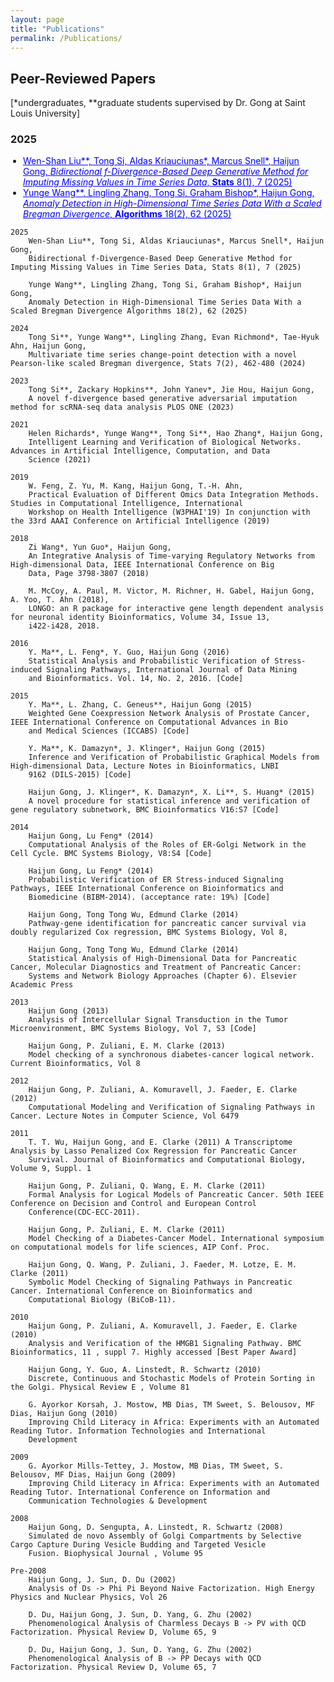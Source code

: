 ```yaml
---
layout: page
title: "Publications"
permalink: /Publications/
---
```


##  Peer-Reviewed Papers

[*undergraduates, **graduate students supervised by Dr. Gong at Saint Louis University]


### 2025

<ul style="padding-left: 20px;">
  <li>
    <a href="https://www.mdpi.com/2571-905X/8/1/7" style="color:blue;">
    Wen-Shan Liu**, Tong Si, Aldas Kriauciunas*, Marcus Snell*, Haijun Gong,  
    <em>Bidirectional f-Divergence-Based Deep Generative Method for Imputing Missing Values in Time Series Data</em>,  
    <strong>Stats</strong> 8(1), 7 (2025)</a>
  </li>
  <li>
    <a href="https://www.mdpi.com/2076-3417/18/2/62" style="color:blue;">
    Yunge Wang**, Lingling Zhang, Tong Si, Graham Bishop*, Haijun Gong,  
    <em>Anomaly Detection in High-Dimensional Time Series Data With a Scaled Bregman Divergence</em>,  
    <strong>Algorithms</strong> 18(2), 62 (2025)</a>
  </li>
</ul>

    2025
        Wen-Shan Liu**, Tong Si, Aldas Kriauciunas*, Marcus Snell*, Haijun Gong,
        Bidirectional f-Divergence-Based Deep Generative Method for Imputing Missing Values in Time Series Data, Stats 8(1), 7 (2025)
        
        Yunge Wang**, Lingling Zhang, Tong Si, Graham Bishop*, Haijun Gong,
        Anomaly Detection in High-Dimensional Time Series Data With a Scaled Bregman Divergence Algorithms 18(2), 62 (2025) 

    2024
        Tong Si**, Yunge Wang**, Lingling Zhang, Evan Richmond*, Tae-Hyuk Ahn, Haijun Gong,
        Multivariate time series change-point detection with a novel Pearson-like scaled Bregman divergence, Stats 7(2), 462-480 (2024)
    	
    2023
        Tong Si**, Zackary Hopkins**, John Yanev*, Jie Hou, Haijun Gong,
        A novel f-divergence based generative adversarial imputation method for scRNA-seq data analysis PLOS ONE (2023)
    	
    2021
        Helen Richards*, Yunge Wang**, Tong Si**, Hao Zhang*, Haijun Gong,
        Intelligent Learning and Verification of Biological Networks. Advances in Artificial Intelligence, Computation, and Data 
        Science (2021)
        
    2019
        W. Feng, Z. Yu, M. Kang, Haijun Gong, T.-H. Ahn,
        Practical Evaluation of Different Omics Data Integration Methods. Studies in Computational Intelligence, International 
        Workshop on Health Intelligence (W3PHAI'19) In conjunction with the 33rd AAAI Conference on Artificial Intelligence (2019)

    2018
        Zi Wang*, Yun Guo*, Haijun Gong,
        An Integrative Analysis of Time-varying Regulatory Networks from High-dimensional Data, IEEE International Conference on Big 
        Data, Page 3798-3807 (2018)
        
        M. McCoy, A. Paul, M. Victor, M. Richner, H. Gabel, Haijun Gong, A. Yoo, T. Ahn (2018),
        LONGO: an R package for interactive gene length dependent analysis for neuronal identity Bioinformatics, Volume 34, Issue 13, 
        i422-i428, 2018.

    2016
        Y. Ma**, L. Feng*, Y. Guo, Haijun Gong (2016)
        Statistical Analysis and Probabilistic Verification of Stress-induced Signaling Pathways, International Journal of Data Mining 
        and Bioinformatics. Vol. 14, No. 2, 2016. [Code]

    2015
        Y. Ma**, L. Zhang, C. Geneus**, Haijun Gong (2015)
        Weighted Gene Coexpression Network Analysis of Prostate Cancer, IEEE International Conference on Computational Advances in Bio 
        and Medical Sciences (ICCABS) [Code]
    	
        Y. Ma**, K. Damazyn*, J. Klinger*, Haijun Gong (2015)
        Inference and Verification of Probabilistic Graphical Models from High-dimensional Data, Lecture Notes in Bioinformatics, LNBI 
        9162 (DILS-2015) [Code]
    	
        Haijun Gong, J. Klinger*, K. Damazyn*, X. Li**, S. Huang* (2015)
        A novel procedure for statistical inference and verification of gene regulatory subnetwork, BMC Bioinformatics V16:S7 [Code]
    	
    2014
        Haijun Gong, Lu Feng* (2014)
        Computational Analysis of the Roles of ER-Golgi Network in the Cell Cycle. BMC Systems Biology, V8:S4 [Code]
    	
        Haijun Gong, Lu Feng* (2014)
        Probabilistic Verification of ER Stress-induced Signaling Pathways, IEEE International Conference on Bioinformatics and 
        Biomedicine (BIBM-2014). (acceptance rate: 19%) [Code]
    	
        Haijun Gong, Tong Tong Wu, Edmund Clarke (2014)
        Pathway-gene identification for pancreatic cancer survival via doubly regularized Cox regression, BMC Systems Biology, Vol 8, 
    	
        Haijun Gong, Tong Tong Wu, Edmund Clarke (2014)
        Statistical Analysis of High-Dimensional Data for Pancreatic Cancer, Molecular Diagnostics and Treatment of Pancreatic Cancer: 
        Systems and Network Biology Approaches (Chapter 6). Elsevier Academic Press
    	
    2013
        Haijun Gong (2013)
        Analysis of Intercellular Signal Transduction in the Tumor Microenvironment, BMC Systems Biology, Vol 7, S3 [Code]
    	
        Haijun Gong, P. Zuliani, E. M. Clarke (2013)
        Model checking of a synchronous diabetes-cancer logical network. Current Bioinformatics, Vol 8

    2012
        Haijun Gong, P. Zuliani, A. Komuravell, J. Faeder, E. Clarke (2012)
        Computational Modeling and Verification of Signaling Pathways in Cancer. Lecture Notes in Computer Science, Vol 6479
    	
    2011
        T. T. Wu, Haijun Gong, and E. Clarke (2011) A Transcriptome Analysis by Lasso Penalized Cox Regression for Pancreatic Cancer 
        Survival. Journal of Bioinformatics and Computational Biology, Volume 9, Suppl. 1
    	
        Haijun Gong, P. Zuliani, Q. Wang, E. M. Clarke (2011)
        Formal Analysis for Logical Models of Pancreatic Cancer. 50th IEEE Conference on Decision and Control and European Control 
        Conference(CDC-ECC-2011).
    	
        Haijun Gong, P. Zuliani, E. M. Clarke (2011)
        Model Checking of a Diabetes-Cancer Model. International symposium on computational models for life sciences, AIP Conf. Proc. 
    	
        Haijun Gong, Q. Wang, P. Zuliani, J. Faeder, M. Lotze, E. M. Clarke (2011)
        Symbolic Model Checking of Signaling Pathways in Pancreatic Cancer. International Conference on Bioinformatics and 
        Computational Biology (BiCoB-11).
    	
    2010
        Haijun Gong, P. Zuliani, A. Komuravell, J. Faeder, E. Clarke (2010)
        Analysis and Verification of the HMGB1 Signaling Pathway. BMC Bioinformatics, 11 , suppl 7. Highly accessed [Best Paper Award]
    	
        Haijun Gong, Y. Guo, A. Linstedt, R. Schwartz (2010)
        Discrete, Continuous and Stochastic Models of Protein Sorting in the Golgi. Physical Review E , Volume 81
    	
        G. Ayorkor Korsah, J. Mostow, MB Dias, TM Sweet, S. Belousov, MF Dias, Haijun Gong (2010)
        Improving Child Literacy in Africa: Experiments with an Automated Reading Tutor. Information Technologies and International 
        Development

    2009
        G. Ayorkor Mills-Tettey, J. Mostow, MB Dias, TM Sweet, S. Belousov, MF Dias, Haijun Gong (2009)
        Improving Child Literacy in Africa: Experiments with an Automated Reading Tutor. International Conference on Information and 
        Communication Technologies & Development

    2008
        Haijun Gong, D. Sengupta, A. Linstedt, R. Schwartz (2008)
        Simulated de novo Assembly of Golgi Compartments by Selective Cargo Capture During Vesicle Budding and Targeted Vesicle 
        Fusion. Biophysical Journal , Volume 95

    Pre-2008
        Haijun Gong, J. Sun, D. Du (2002)
        Analysis of Ds -> Phi Pi Beyond Naive Factorization. High Energy Physics and Nuclear Physics, Vol 26
    	
        D. Du, Haijun Gong, J. Sun, D. Yang, G. Zhu (2002)
        Phenomenological Analysis of Charmless Decays B -> PV with QCD Factorization. Physical Review D, Volume 65, 9
    	
        D. Du, Haijun Gong, J. Sun, D. Yang, G. Zhu (2002)
        Phenomenological Analysis of B -> PP Decays with QCD Factorization. Physical Review D, Volume 65, 7
    	
